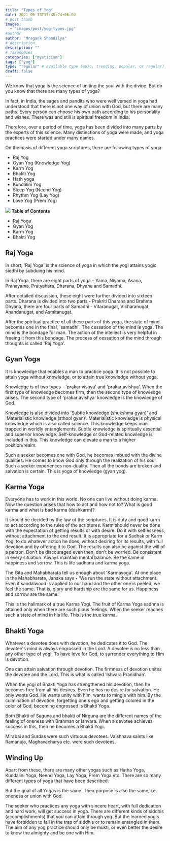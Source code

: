 ```yaml
---
title: "Types of Yog"
date: 2021-06-13T15:40:24+06:00
# post thumb
images:
  - "images/post/yog-types.jpg"
#author
author: "Mragank Shandilya"
# description
description: ""
# Taxonomies
categories: ["mysticism"]
tags: ["yog"]
type: "regular" # available type (epic, trending, popular, or regular)
draft: false
---
```


We know that yoga is the science of uniting the soul with the divine. But do you know that there are many types of yoga?

In fact, in India, the sages and pandits who were well versed in yoga had understood that there is not one way of union with God, but there are many paths. Every person can choose his own path according to his personality and wishes. There was and still is spiritual freedom in India.

Therefore, over a period of time, yoga has been divided into many parts by the experts of this science. Many distinctions of yoga were made, and yoga practices were started under many names.

On the basis of different yoga scriptures, there are following types of yoga:
* Raj Yog
* Gyan Yog (Knowledge Yog)
* Karm Yog
* Bhakti Yog
* Hath yoga
* Kundalini Yog
* Sleep Yog (Neend Yog)
* Rhythm Yog (Lay Yog)
* Love Yog (Prem Yog)

<div class="toc-mak">
  <img src="../../images/pencil.png">
  <b>Table of Contents</b>
  <ul>
  <li>Raj Yoga</li>
  <li>Gyan Yog</li>
  <li>Karm Yog</li>
  <li>Bhakti Yog</li>
  </ul>
</div>

## Raj Yoga

In short, 'Raj Yoga' is the science of yoga in which the yogi attains yogic siddhi by subduing his mind.

In Raj Yoga, there are eight parts of yoga – Yama, Niyama, Asana, Pranayama, Pratyahara, Dharana, Dhyana and Samadhi.

After detailed discussion, these eight were further divided into sixteen parts. Dharana is divided into two parts - Prakriti Dharana and Brahma Dhyana, there are four parts of Samadhi - Vitaranugat, Vicharanugat, Anandanugat, and Asmitanugat.

After the spiritual practice of all these parts of this yoga, the state of mind becomes one in the final, 'samadhi'. The cessation of the mind is yoga. The mind is the bondage for man. The action of the intellect is very helpful in freeing it from this bondage. The process of cessation of the mind through thoughts is called 'Raj Yoga'.


## Gyan Yoga

It is knowledge that enables a man to practice yoga. It is not possible to attain yoga without knowledge, or to attain true knowledge without yoga.

Knowledge is of two types - 'prakar vishya' and 'prakar avishya'. When the first type of knowledge becomes firm, then the second type of knowledge arises. The second type of 'prakar avishya' knowledge is the knowledge of God.

Knowledge is also divided into 'Subtle knowledge (shukshma gyan)' and 'Materialistic knowledge (sthool gyan)'. Materialistic knowledge is physical knowledge which is also called science. This knowledge keeps man trapped in worldly entanglements. Subtle knowledge is spiritually essential and superior knowledge. Self-knowledge or God-related knowledge is included in this. This knowledge can elevate a man to a higher position/realm.

Such a seeker becomes one with God, he becomes imbued with the divine qualities. He comes to know God only through the realization of his soul. Such a seeker experiences non-duality. Then all the bonds are broken and salvation is certain. This is yoga of knowledge (gyan yog).


## Karma Yoga

Everyone has to work in this world. No one can live without doing karma. Now the question arises that how to act and how not to? What is good karma and what is bad karma (dushkarm)?

It should be decided by the law of the scriptures. It is duty and good karm to act according to the rules of the scriptures. Karm should never be done with the expectation of getting results or with desire. Do it with selflessness, without attachment to the end result. It is appropriate for a Sadhak or Karm Yogi to do whatever action he does, without desiring for its results, with full devotion and by offering it to God. The results can also be against the will of a person. Don't be discouraged even then, don't be worried. Be consistent in every situation. Always maintain mental balance. Be the same in happiness and sorrow. This is life sadhana and karma yoga.

The Gita and Mahabharata tell us enough about 'Karmayoga'. At one place in the Mahabharata, Janaka says - 'We run the state without attachment. Even if sandalwood is applied to our hand and the other one is peeled, we feel the same. That is, glory and hardship are the same for us. Happiness and sorrow are the same.'

This is the hallmark of a true Karma Yogi. The fruit of Karma Yoga sadhna is attained only when there are such pious feelings. When the seeker reaches such a state of mind in his life. This is the true karma.


## Bhakti Yoga

Whatever a devotee does with devotion, he dedicates it to God. The devotee's mind is always engrossed in the Lord. A devotee is no less than any other type of yogi. To have love for God, to surrender everything to Him is devotion.

One can attain salvation through devotion. The firmness of devotion unites the devotee and the Lord. This is what is called 'Ishvara Pranidhan'.

When the yogi of Bhakti Yoga has strengthened his devotion, then he becomes free from all his desires. Even he has no desire for salvation. He only wants God. He wants unity with him, wants to mingle with him. By the culmination of devotion, forgetting one's ego and getting colored in the color of God, becoming engrossed is Bhakti Yoga.

Both Bhakti of Saguna and bhakti of Nirguna are the different names of the feeling of oneness with Brahman or Ishvara. When a devotee achieves success in this, then he becomes a Bhakti Yogi.

Mirabai and Surdas were such virtuous devotees. Vaishnava saints like Ramanuja, Maghavacharya etc. were such devotees.


## Winding Up

Apart from these, there are many other yogas such as Hatha Yoga, Kundalini Yoga, Neend Yoga, Lay Yoga, Prem Yoga etc. There are so many different types of yoga that have been described.

But the goal of all Yogas is the same. Their purpose is also the same, i.e. oneness or union with God.

The seeker who practices any yoga with sincere heart, with full dedication and hard work, will get success in yoga. There are different kinds of siddhis (accomplishments) that you can attain through yog. But the learned yogis have forbidden to fall in the trap of siddhis or to remain entangled in them. The aim of any yog practice should only be mukti, or even better the desire to know the almighty and be one with Him. 

